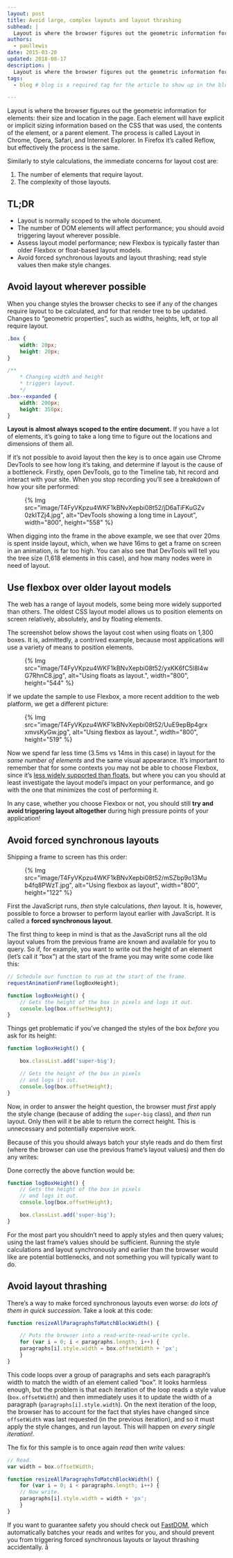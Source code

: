 ```yaml
---
layout: post
title: Avoid large, complex layouts and layout thrashing
subhead: |
  Layout is where the browser figures out the geometric information for elements - their size and location in the page. Each element will have explicit or implicit sizing information based on the CSS that was used, the contents of the element, or a parent element. The process is called Layout in Chrome.
authors:
  - paullewis
date: 2015-03-20
updated: 2018-08-17 
description: |
  Layout is where the browser figures out the geometric information for elements - their size and location in the page. Each element will have explicit or implicit sizing information based on the CSS that was used, the contents of the element, or a parent element. The process is called Layout in Chrome.
tags:
  - blog # blog is a required tag for the article to show up in the blog.

---
```


Layout is where the browser figures out the geometric information for 
elements: their size and location in the page. Each element will have 
explicit or implicit sizing information based on the CSS that was used, the 
contents of the element, or a parent element. The process is called Layout 
in Chrome, Opera, Safari, and Internet Explorer. In Firefox it’s called 
Reflow, but effectively the process is the same.

Similarly to style calculations, the immediate concerns for layout cost are:

1. The number of elements that require layout.
1. The complexity of those layouts.

## TL;DR 

* Layout is normally scoped to the whole document.
* The number of DOM elements will affect performance; you should avoid triggering layout wherever possible.
* Assess layout model performance; new Flexbox is typically faster than older Flexbox or float-based layout models.
* Avoid forced synchronous layouts and layout thrashing; read style values then make style changes.

## Avoid layout wherever possible

When you change styles the browser checks to see if any of the changes require layout to be calculated, and for that render tree to be updated. Changes to “geometric properties”, such as widths, heights, left, or top all require layout.

```css
.box {
    width: 20px;
    height: 20px;
}

/**
    * Changing width and height
    * triggers layout.
    */
.box--expanded {
    width: 200px;
    height: 350px;
}
```

**Layout is almost always scoped to the entire document.** If you have a lot of elements, it’s going to take a long time to figure out the locations and dimensions of them all.

If it’s not possible to avoid layout then the key is to once again use Chrome DevTools to see how long it’s taking, and determine if layout is the cause of a bottleneck. Firstly, open DevTools, go to the Timeline tab, hit record and interact with your site. When you stop recording you’ll see a breakdown of how your site performed:

<figure>
{% Img src="image/T4FyVKpzu4WKF1kBNvXepbi08t52/jD6aTiFKuGZv0zkITZj4.jpg", alt="DevTools showing a long time in Layout", width="800", height="558" %}
</figure>

When digging into the frame in the above example, we see that over 20ms is spent inside layout, which, when we have 16ms to get a frame on screen in an animation, is far too high. You can also see that DevTools will tell you the tree size (1,618 elements in this case), and how many nodes were in need of layout.

## Use flexbox over older layout models

The web has a range of layout models, some being more widely supported than others. The oldest CSS layout model  allows us to position elements on screen relatively, absolutely, and by floating elements.

The screenshot below shows the layout cost when using floats on 1,300 boxes. It is, admittedly, a contrived example, because most applications will use a variety of means to position elements.

<figure>
{% Img src="image/T4FyVKpzu4WKF1kBNvXepbi08t52/yxKK6fC5l8l4wG7RhnC8.jpg", alt="Using floats as layout.", width="800", height="544" %}
</figure>

If we update the sample to use Flexbox, a more recent addition to the web platform, we get a different picture:

<figure>
{% Img src="image/T4FyVKpzu4WKF1kBNvXepbi08t52/UuE9epBp4grxxmvsKyGw.jpg", alt="Using flexbox as layout.", width="800", height="519" %}
</figure>

Now we spend far less time (3.5ms vs 14ms in this case) in layout for the _same number of elements_ and the same visual appearance. It’s important to remember that for some contexts you may not be able to choose Flexbox, since it’s [less widely supported than floats](http://caniuse.com/#search=flexbox), but where you can you should at least investigate the layout model’s impact on your performance, and go with the one that minimizes the cost of performing it.

In any case, whether you choose Flexbox or not, you should still **try and avoid triggering layout altogether** during high pressure points of your application!

## Avoid forced synchronous layouts

Shipping a frame to screen has this order:

<figure>
{% Img src="image/T4FyVKpzu4WKF1kBNvXepbi08t52/mSZbp9o13Mub4fq8PWzT.jpg", alt="Using flexbox as layout", width="800", height="122" %}
</figure>

First the JavaScript runs, _then_ style calculations, _then_ layout. It is, however, possible to force a browser to perform layout earlier with JavaScript. It is called a **forced synchronous layout**.

The first thing to keep in mind is that as the JavaScript runs all the old layout values from the previous frame are known and available for you to query. So if, for example, you want to write out the height of an element (let’s call it “box”) at the start of the frame you may write some code like this:


```js
// Schedule our function to run at the start of the frame.
requestAnimationFrame(logBoxHeight);

function logBoxHeight() {
    // Gets the height of the box in pixels and logs it out.
    console.log(box.offsetHeight);
}
```


Things get problematic if you’ve changed the styles of the box _before_ you ask for its height:


```js
function logBoxHeight() {

    box.classList.add('super-big');

    // Gets the height of the box in pixels
    // and logs it out.
    console.log(box.offsetHeight);
}
```

Now, in order to answer the height question, the browser must _first_ apply the style change (because of adding the `super-big` class), and _then_ run layout. Only then will it be able to return the correct height. This is unnecessary and potentially expensive work.

Because of this you should always batch your style reads and do them first (where the browser can use the previous frame’s layout values) and then do any writes:

Done correctly the above function would be:

```js
function logBoxHeight() {
    // Gets the height of the box in pixels
    // and logs it out.
    console.log(box.offsetHeight);

    box.classList.add('super-big');
}
```

For the most part you shouldn’t need to apply styles and then query values; using the last frame’s values should be sufficient. Running the style calculations and layout synchronously and earlier than the browser would like are potential bottlenecks, and not something you will typically want to do.

## Avoid layout thrashing
There’s a way to make forced synchronous layouts even worse: _do lots of them in quick succession_. Take a look at this code:

```js
function resizeAllParagraphsToMatchBlockWidth() {

    // Puts the browser into a read-write-read-write cycle.
    for (var i = 0; i < paragraphs.length; i++) {
    paragraphs[i].style.width = box.offsetWidth + 'px';
    }
}
```

This code loops over a group of paragraphs and sets each paragraph’s width to match the width of an element called “box”. It looks harmless enough, but the problem is that each iteration of the loop reads a style value (`box.offsetWidth`) and then immediately uses it to update the width of a paragraph (`paragraphs[i].style.width`). On the next iteration of the loop, the browser has to account for the fact that styles have changed since `offsetWidth` was last requested (in the previous iteration), and so it must apply the style changes, and run layout. This will happen on _every single iteration!_.

The fix for this sample is to once again _read_ then _write_ values:

```js
// Read.
var width = box.offsetWidth;

function resizeAllParagraphsToMatchBlockWidth() {
    for (var i = 0; i < paragraphs.length; i++) {
    // Now write.
    paragraphs[i].style.width = width + 'px';
    }
}
```

If you want to guarantee safety you should check out [FastDOM](https://github.com/wilsonpage/fastdom), which automatically batches your reads and writes for you, and should prevent you from triggering forced synchronous layouts or layout thrashing accidentally.
å
